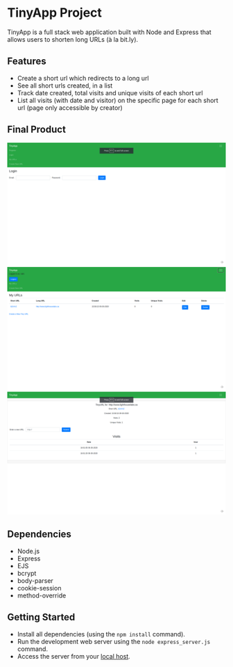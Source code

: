 # TinyApp Project

TinyApp is a full stack web application built with Node and Express that allows users to shorten long URLs (à la bit.ly).

## Features
- Create a short url which redirects to a long url
- See all short urls created, in a list
- Track date created, total visits and unique visits of each short url
- List all visits (with date and visitor) on the specific page for each short url (page only accessible by creator)

## Final Product

!["Screenshot of login page"](https://github.com/marcelloak/tinyapp/blob/master/docs/login-page.png)
!["Screenshot of urls page"](https://github.com/marcelloak/tinyapp/blob/master/docs/urls-page.png)
!["Screenshot of url page"](https://github.com/marcelloak/tinyapp/blob/master/docs/url-page.png)

## Dependencies

- Node.js
- Express
- EJS
- bcrypt
- body-parser
- cookie-session
- method-override

## Getting Started

- Install all dependencies (using the `npm install` command).
- Run the development web server using the `node express_server.js` command.
- Access the server from your [local host](http://localhost:8080).